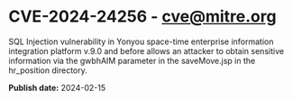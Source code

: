 # CVE-2024-24256 - cve@mitre.org

SQL Injection vulnerability in Yonyou space-time enterprise information integration platform v.9.0 and before allows an attacker to obtain sensitive information via the gwbhAIM parameter in the saveMove.jsp in the hr_position directory.

**Publish date:** 2024-02-15
